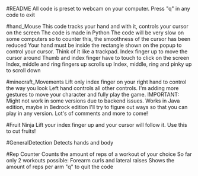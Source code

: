 #README
All code is preset to webcam on your computer.
Press "q" in any code to exit

#hand_Mouse
This code tracks your hand and with it, controls your cursor on the screen
The code is made in Python
The code will be very slow on some computers so to counter this, the smoothness of the cursor has been reduced
Your hand must be inside the rectangle shown on the popup to control your cursor. Think of it like a trackpad.
Index finger up to move the cursor around
Thumb and index finger have to touch to click on the screen
Index, middle and ring fingers up scrolls up
Index, middle, ring and pinky up to scroll down

#minecraft_Movements
Lift only index finger on your right hand to control the way you look
Left hand controls all other controls.
I'm adding more gestures to move your character and fully play the game.
IMPORTANT: Might not work in some versions due to backend issues. Works in Java edition, maybe in Bedrock edition
I'll try to figure out ways so that you can play in any version.
Lot's of comments and more to come!

#Fruit Ninja
Lift your index finger up and your cursor will follow it. Use this to cut fruits!

#GeneralDetection
Detects hands and body

#Rep Counter
Counts the amount of reps of a workout of your choice
So far only 2 workouts possible: Forearm curls and lateral raises
Shows the amount of reps per arm
"q" to quit the code
